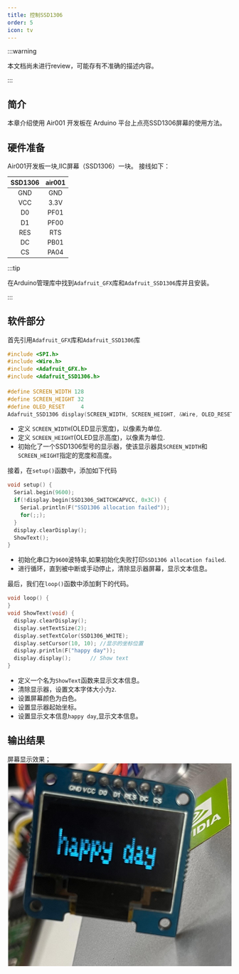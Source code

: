 ```yaml
---
title: 控制SSD1306
order: 5
icon: tv
---
```


:::warning

本文档尚未进行review，可能存有不准确的描述内容。

:::

## 简介

  本章介绍使用 Air001 开发板在 Arduino 平台上点亮SSD1306屏幕的使用方法。

## 硬件准备

  Air001开发板一块,IIC屏幕（SSD1306）一块。
    接线如下：

| SSD1306 | air001 |
| :--: | :----: |
|GND|GND|
|VCC|3.3V|
|D0|PF01|
|D1|PF00|
|RES|RTS|
|DC|PB01|
|CS|PA04|

:::tip

   在Arduino管理库中找到`Adafruit_GFX`库和`Adafruit_SSD1306`库并且安装。

:::

## 软件部分

首先引用`Adafruit_GFX`库和`Adafruit_SSD1306`库
```cpp
#include <SPI.h>
#include <Wire.h>
#include <Adafruit_GFX.h>
#include <Adafruit_SSD1306.h>

#define SCREEN_WIDTH 128 
#define SCREEN_HEIGHT 32 
#define OLED_RESET     4 
Adafruit_SSD1306 display(SCREEN_WIDTH, SCREEN_HEIGHT, &Wire, OLED_RESET);

```

- 定义 `SCREEN_WIDTH`(OLED显示宽度)，以像素为单位.
- 定义 `SCREEN_HEIGHT`(OLED显示高度)，以像素为单位.
- 初始化了一个SSD1306型号的显示器，使该显示器具`SCREEN_WIDTH`和`SCREEN_HEIGHT`指定的宽度和高度。

接着，在`setup()`函数中，添加如下代码
```cpp
void setup() {
  Serial.begin(9600);
  if(!display.begin(SSD1306_SWITCHCAPVCC, 0x3C)) {
    Serial.println(F("SSD1306 allocation failed"));
    for(;;); 
  } 
  display.clearDisplay();
  ShowText();
}
```

- 初始化串口为`9600`波特率,如果初始化失败打印`SSD1306 allocation failed`.
- 进行循环，直到被中断或手动停止，清除显示器屏幕，显示文本信息。

最后，我们在`loop()`函数中添加剩下的代码。

```cpp
void loop() {
} 
void ShowText(void) {
  display.clearDisplay();
  display.setTextSize(2); 
  display.setTextColor(SSD1306_WHITE);
  display.setCursor(10, 10); //显示的坐标位置
  display.println(F("happy day"));
  display.display();      // Show text
}
```

- 定义一个名为`ShowText`函数来显示文本信息。
- 清除显示器，设置文本字体大小为`2`.
- 设置屏幕颜色为白色。
- 设置显示器起始坐标。
- 设置显示文本信息`happy day`,显示文本信息。

## 输出结果

屏幕显示效果；
![效果图](img/ssd1306.png)
